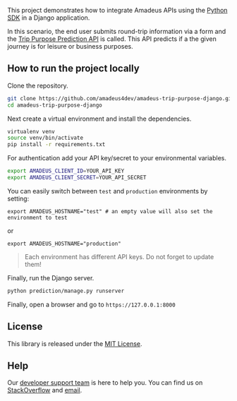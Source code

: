 This project demonstrates how to integrate Amadeus APIs using the [Python SDK](https://github.com/amadeus4dev/amadeus-python) in a Django application.

In this scenario, the end user submits round-trip information via a form and the [Trip Purpose Prediction API](https://developers.amadeus.com/self-service/category/trip/api-doc/trip-purpose-prediction) is called. This API predicts if a the given journey is for leisure or business purposes.

## How to run the project locally

Clone the repository.

```sh
git clone https://github.com/amadeus4dev/amadeus-trip-purpose-django.git
cd amadeus-trip-purpose-django
```

Next create a virtual environment and install the dependencies.

```sh
virtualenv venv
source venv/bin/activate
pip install -r requirements.txt
```

For authentication add your API key/secret to your environmental variables.

```sh
export AMADEUS_CLIENT_ID=YOUR_API_KEY
export AMADEUS_CLIENT_SECRET=YOUR_API_SECRET
```

You can easily switch between `test` and `production` environments by setting:

```
export AMADEUS_HOSTNAME="test" # an empty value will also set the environment to test
```

or

```
export AMADEUS_HOSTNAME="production"
```

> Each environment has different API keys. Do not forget to update them!

Finally, run the Django server.

```sh
python prediction/manage.py runserver
```

Finally, open a browser and go to `https://127.0.0.1:8000`

## License

This library is released under the [MIT License](LICENSE).

## Help

Our [developer support team](https://developers.amadeus.com/support) is here
to help you. You can find us on
[StackOverflow](https://stackoverflow.com/questions/tagged/amadeus) and
[email](mailto:developers@amadeus.com).
